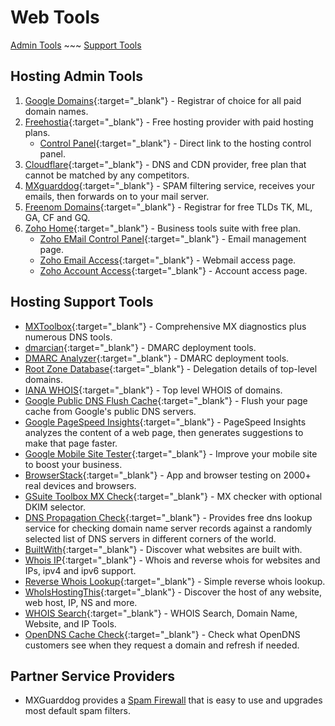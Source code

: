 # Web Tools

[Admin Tools](#hosting-admin-tools) ~~~ [Support Tools](#hosting-support-tools)

## Hosting Admin Tools

1. [Google Domains](https://domains.google.com/registrar/){:target="_blank"} -
Registrar of choice for all paid domain names.
2. [Freehostia](https://www.freehostia.com/login/){:target="_blank"} -
Free hosting provider with paid hosting plans.
    - [Control Panel](https://cp.freehostia.com/){:target="_blank"} -
    Direct link to the hosting control panel.
3. [Cloudflare](https://dash.cloudflare.com/){:target="_blank"} -
DNS and CDN provider, free plan that cannot be matched by any competitors.
4. [MXguarddog](https://mxguarddog.com/dc.dashboard/){:target="_blank"} -
SPAM filtering service, receives your emails, then forwards on to your mail server.
5. [Freenom Domains](https://www.freenom.com/){:target="_blank"} -
Registrar for free TLDs TK, ML, GA, CF and GQ.
6. [Zoho Home](https://home.zoho.com/home){:target="_blank"} -
Business tools suite with free plan.
    - [Zoho EMail Control Panel](https://mailadmin.zoho.com/){:target="_blank"} -
    Email management page.
    - [Zoho Email Access](https://mail.zoho.com/){:target="_blank"} -
    Webmail access page.
    - [Zoho Account Access](https://accounts.zoho.com/){:target="_blank"} -
    Account access page.

## Hosting Support Tools

- [MXToolbox](https://mxtoolbox.com/Public/Login.aspx){:target="_blank"} -
Comprehensive MX diagnostics plus numerous DNS tools.
- [dmarcian](https://dmarcian.com/){:target="_blank"} -
DMARC deployment tools.
- [DMARC Analyzer](https://app.dmarcanalyzer.com/){:target="_blank"} -
DMARC deployment tools.
- [Root Zone Database](https://www.iana.org/domains/root/db){:target="_blank"} -
Delegation details of top-level domains.
- [IANA WHOIS](https://www.iana.org/whois){:target="_blank"} -
Top level WHOIS of domains.
- [Google Public DNS Flush Cache](https://google-public-dns.appspot.com/cache){:target="_blank"} -
Flush your page cache from Google's public DNS servers.
- [Google PageSpeed Insights](https://developers.google.com/speed/pagespeed/insights/){:target="_blank"} -
PageSpeed Insights analyzes the content of a web page, then generates suggestions to make that page faster.
- [Google Mobile Site Tester](https://www.thinkwithgoogle.com/feature/testmysite/){:target="_blank"} -
Improve your mobile site to boost your business.
- [BrowserStack](https://www.browserstack.com/accounts/profile){:target="_blank"} -
App and browser testing on 2000+ real devices and browsers.
- [GSuite Toolbox MX Check](https://toolbox.googleapps.com/apps/checkmx/){:target="_blank"} -
MX checker with optional DKIM selector.
- [DNS Propagation Check](https://dnsmap.io/){:target="_blank"} -
Provides free dns lookup service for checking domain name server records against a randomly selected
list of DNS servers in different corners of the world.
- [BuiltWith](https://builtwith.com/){:target="_blank"} -
Discover what websites are built with.
- [Whois IP](https://myip.ms/){:target="_blank"} -
Whois and reverse whois for websites and IPs, ipv4 and ipv6 support.
- [Reverse Whois Lookup](https://viewdns.info/reversewhois/){:target="_blank"} -
Simple reverse whois lookup.
- [WhoIsHostingThis](https://www.whoishostingthis.com/){:target="_blank"} -
Discover the host of any website, web host, IP, NS and more.
- [WHOIS Search](https://who.is/){:target="_blank"} -
WHOIS Search, Domain Name, Website, and IP Tools.
- [OpenDNS Cache Check](https://cachecheck.opendns.com/){:target="_blank"} -
Check what OpenDNS customers see when they request a domain and refresh if needed.

## Partner Service Providers
- MXGuarddog provides a <a href="http://mxguarddog.com/firewall/">Spam Firewall</a> that is easy to use and upgrades most default spam filters.
